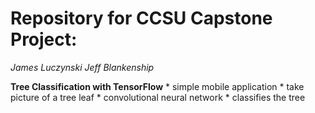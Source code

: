 Repository for CCSU Capstone Project:
======================================
_James Luczynski_
_Jeff Blankenship_
	
**Tree Classification with TensorFlow**
	* simple mobile application
	* take picture of a tree leaf
	* convolutional neural network
	* classifies the tree